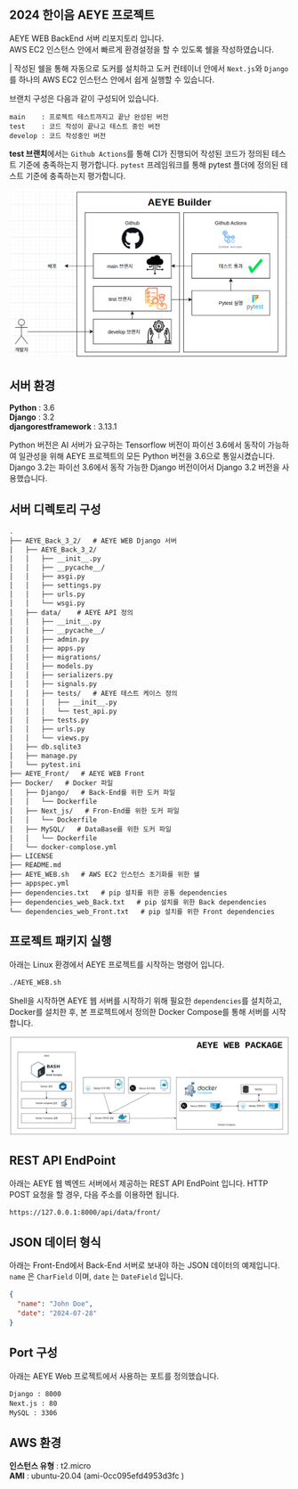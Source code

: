 ## 2024 한이음 AEYE 프로젝트
AEYE WEB BackEnd 서버 리포지토리 입니다.  
AWS EC2 인스턴스 안에서 빠르게 환경설정을 할 수 있도록 쉘을 작성하였습니다.  

| 작성된 쉘을 통해 자동으로 도커를 설치하고 도커 컨테이너 안에서 `Next.js`와 `Django`를 하나의 AWS EC2 인스턴스 안에서 쉽게 실행할 수 있습니다.  

브랜치 구성은 다음과 같이 구성되어 있습니다.  
```
main    : 프로젝트 테스트까지고 끝난 완성된 버전
test    : 코드 작성이 끝나고 테스트 중인 버전
develop : 코드 작성중인 버전 
```

**test 브랜치**에서는 `Github Actions`를 통해 CI가 진행되어 작성된 코드가 정의된 테스트 기준에 충족하는지 평가합니다. `pytest` 프레임워크를 통해 pytest 플더에 정의된 테스트 기준에 충족하는지 평가합니다. 

<p align="center">
  <img src="./Image/Continuous_Integration.png">
</p>


## 서버 환경
**Python** : 3.6  
**Django** : 3.2  
**djangorestframework** : 3.13.1  

Python 버전은 AI 서버가 요구하는 Tensorflow 버전이 파이선 3.6에서 동작이 가능하여 일관성을 위해 AEYE 프로젝트의 모든 Python 버전을 3.6으로 통일시켰습니다. Django 3.2는 파이선 3.6에서 동작 가능한 Django 버전이어서 Django 3.2 버전을 사용했습니다.  
 

## 서버 디렉토리 구성

```
.
├── AEYE_Back_3_2/   # AEYE WEB Django 서버
│   ├── AEYE_Back_3_2/
│   │   ├── __init__.py
│   │   ├── __pycache__/
│   │   ├── asgi.py
│   │   ├── settings.py
│   │   ├── urls.py
│   │   └── wsgi.py
│   ├── data/    # AEYE API 정의
│   │   ├── __init__.py
│   │   ├── __pycache__/
│   │   ├── admin.py
│   │   ├── apps.py
│   │   ├── migrations/
│   │   ├── models.py
│   │   ├── serializers.py
│   │   ├── signals.py
│   │   ├── tests/   # AEYE 테스트 케이스 정의
│   │   │   ├── __init__.py
│   │   │   └── test_api.py
│   │   ├── tests.py
│   │   ├── urls.py
│   │   └── views.py
│   ├── db.sqlite3
│   ├── manage.py
│   └── pytest.ini
├── AEYE_Front/   # AEYE WEB Front
├── Docker/   # Docker 파일
│   ├── Django/   # Back-End를 위한 도커 파일
│   │   └── Dockerfile
│   ├── Next_js/   # Fron-End를 위한 도커 파일
│   │   └── Dockerfile
│   ├── MySQL/   # DataBase를 위한 도커 파일
│   │   └── Dockerfile
│   └── docker-complose.yml
├── LICENSE
├── README.md
├── AEYE_WEB.sh   # AWS EC2 인스턴스 초기화를 위한 쉘
├── appspec.yml
├── dependencies.txt   # pip 설치를 위한 공통 dependencies
├── dependencies_web_Back.txt   # pip 설치를 위한 Back dependencies
└── dependencies_web_Front.txt   # pip 설치를 위한 Front dependencies
```   

## 프로젝트 패키지 실행
아래는 Linux 환경에서 AEYE 프로젝트를 시작하는 명령어 입니다.  
```bash
./AEYE_WEB.sh
```
Shell을 시작하면 AEYE 웹 서버를 시작하기 위해 필요한 `dependencies`를 설치하고, Docker를 설치한 후, 본 프로젝트에서 정의한 Docker Compose를 통해 서버를 시작합니다. 

<p align="center">
  <img src="./Image/Continuous_Deployment.png">
</p>

## REST API EndPoint
아래는 AEYE 웹 벡엔드 서버에서 제공하는 REST API EndPoint 입니다. HTTP POST 요청을 할 경우, 다음 주소를 이용하면 됩니다.
```bash
https://127.0.0.1:8000/api/data/front/ 
```

## JSON 데이터 형식
아래는 Front-End에서 Back-End 서버로 보내야 하는 JSON 데이터의 예제입니다. `name` 은 `CharField` 이며, `date` 는 `DateField` 입니다.
```json
{
  "name": "John Doe",
  "date": "2024-07-28"
}
```

## Port 구성
아래는 AEYE Web 프로젝트에서 사용하는 포트를 정의했습니다.
```bash
Django : 8000
Next.js : 80
MySQL : 3306
```

## AWS 환경
**인스턴스 유형** : t2.micro  
**AMI** : ubuntu-20.04 (ami-0cc095efd4953d3fc )


